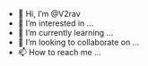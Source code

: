 - 👋 Hi, I’m @V2rav
- 👀 I’m interested in ...
- 🌱 I’m currently learning ...
- 💞️ I’m looking to collaborate on ...
- 📫 How to reach me ...

<!---
V2rav/V2rav is a ✨ special ✨ repository because its `README.md` (this file) appears on your GitHub profile.
You can click the Preview link to take a look at your changes.
--->
